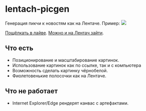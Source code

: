 # lentach-picgen
Генерация пикчи к новостям как на Лентаче. Пример:
![](http://i.imgur.com/5UINA7g.jpg)

[Пощёлкать в лайве](http://miere.ru/shit/lentach-picture-generator). [Можно и на Лентач зайти](https://vk.com/oldlentach).

## Что есть
* Позиционирование и масштабирование картинок.
* Использование картинок как по ссылке, так и с компьютера
* Возможность сделать картинку чёрнобелой.
* Фиолетовенькие полосочки как на Лентаче.

## Что не работает
* Internet Explorer/Edge рендерят канвас с артефактами.
